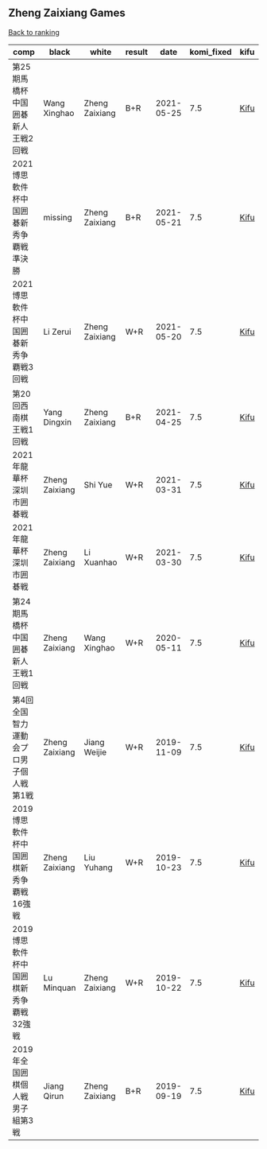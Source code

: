 ## Zheng Zaixiang Games

[Back to ranking](../../index.md)




| **comp** | **black** | **white** | **result** | **date** | **komi_fixed** | **kifu** | 
| --- | --- | --- | --- | --- | --- | --- |
| 第25期馬橋杯中国囲碁新人王戦2回戦 | Wang Xinghao | Zheng Zaixiang | B+R | 2021-05-25 | 7.5 | [Kifu](https://kifudepot.net/kifucontents.php?id=DORYxY4cuArIC%2Ffo5Grc6Q%3D%3D) | 
| 2021博思軟件杯中国囲碁新秀争覇戦準決勝 | missing | Zheng Zaixiang | B+R | 2021-05-21 | 7.5 | [Kifu](https://kifudepot.net/kifucontents.php?id=cX2SEq03HzM2KFGm0T3fBw%3D%3D) | 
| 2021博思軟件杯中国囲碁新秀争覇戦3回戦 | Li Zerui | Zheng Zaixiang | W+R | 2021-05-20 | 7.5 | [Kifu](https://kifudepot.net/kifucontents.php?id=5C1sltSrRgtwOSHAEz%2Bhwg%3D%3D) | 
| 第20回西南棋王戦1回戦 | Yang Dingxin | Zheng Zaixiang | B+R | 2021-04-25 | 7.5 | [Kifu](https://kifudepot.net/kifucontents.php?id=LBc4MtKy8TLduhR2%2BNUwDg%3D%3D) | 
| 2021年龍華杯深圳市囲碁戦 | Zheng Zaixiang | Shi Yue | W+R | 2021-03-31 | 7.5 | [Kifu](https://kifudepot.net/kifucontents.php?id=4HeuHQxc1Ybd6fJe%2F95VXw%3D%3D) | 
| 2021年龍華杯深圳市囲碁戦 | Zheng Zaixiang | Li Xuanhao | W+R | 2021-03-30 | 7.5 | [Kifu](https://kifudepot.net/kifucontents.php?id=S%2B%2BXl9e0Tab4afvkcbEkag%3D%3D) | 
| 第24期馬橋杯中国囲碁新人王戦1回戦 | Zheng Zaixiang | Wang Xinghao | W+R | 2020-05-11 | 7.5 | [Kifu](https://kifudepot.net/kifucontents.php?id=uNLSuCtbbaFZ8RJC11ifRQ%3D%3D) | 
| 第4回全国智力運動会プロ男子個人戦第1戦 | Zheng Zaixiang | Jiang Weijie | W+R | 2019-11-09 | 7.5 | [Kifu](https://kifudepot.net/kifucontents.php?id=2COMMZwA3o7Yy8uNdBgoUw%3D%3D) | 
| 2019博思軟件杯中国囲棋新秀争覇戦16強戦 | Zheng Zaixiang | Liu Yuhang | W+R | 2019-10-23 | 7.5 | [Kifu](https://kifudepot.net/kifucontents.php?id=sD0Uv%2FtLlhUxOqBLJt4Pkg%3D%3D) | 
| 2019博思軟件杯中国囲棋新秀争覇戦32強戦 | Lu Minquan | Zheng Zaixiang | W+R | 2019-10-22 | 7.5 | [Kifu](https://kifudepot.net/kifucontents.php?id=h0HSi9iygaXkiEW0Xo7Ttw%3D%3D) | 
| 2019年全国囲棋個人戦男子組第3戦 | Jiang Qirun | Zheng Zaixiang | B+R | 2019-09-19 | 7.5 | [Kifu](https://kifudepot.net/kifucontents.php?id=dlYO1JZWLPDLYXWd6r7T4w%3D%3D) |




